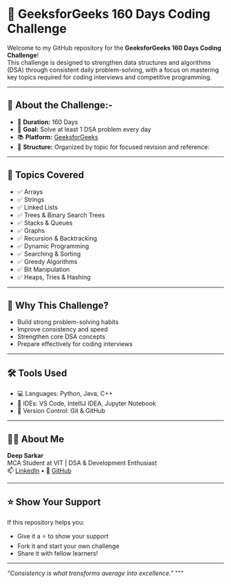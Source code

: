 
# 🚀 GeeksforGeeks 160 Days Coding Challenge

Welcome to my GitHub repository for the **GeeksforGeeks 160 Days Coding Challenge**!  
This challenge is designed to strengthen data structures and algorithms (DSA) through consistent daily problem-solving, with a focus on mastering key topics required for coding interviews and competitive programming.

---

## 📌 About the Challenge:-

- 📅 **Duration:** 160 Days
- 🎯 **Goal:** Solve at least 1 DSA problem every day
- 📚 **Platform:** [GeeksforGeeks](https://practice.geeksforgeeks.org/)
- 📂 **Structure:** Organized by topic for focused revision and reference:

---

## 🧠 Topics Covered

- ✅ Arrays  
- ✅ Strings  
- ✅ Linked Lists  
- ✅ Trees & Binary Search Trees  
- ✅ Stacks & Queues  
- ✅ Graphs  
- ✅ Recursion & Backtracking  
- ✅ Dynamic Programming  
- ✅ Searching & Sorting  
- ✅ Greedy Algorithms  
- ✅ Bit Manipulation  
- ✅ Heaps, Tries & Hashing  

---

## 🚀 Why This Challenge?

- Build strong problem-solving habits
- Improve consistency and speed
- Strengthen core DSA concepts
- Prepare effectively for coding interviews

---

## 🛠️ Tools Used

- 💻 Languages: Python, Java, C++
- 📝 IDEs: VS Code, IntelliJ IDEA, Jupyter Notebook
- 🔗 Version Control: Git & GitHub

---

## 🙋‍♂️ About Me

**Deep Sarkar**  
MCA Student at VIT | DSA & Development Enthusiast  
📫 [LinkedIn](https://linkedin.com/in/chandrangshu-sarkar-412936216)  • 🐙 [GitHub](https://github.com/Deep-sarkar02)

---

## ⭐ Show Your Support

If this repository helps you:
- Give it a ⭐ to show your support
- Fork it and start your own challenge
- Share it with fellow learners!

---

_“Consistency is what transforms average into excellence.”_
"""


